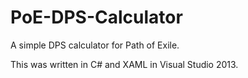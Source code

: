 PoE-DPS-Calculator
==================

A simple DPS calculator for Path of Exile.

This was written in C# and XAML in Visual Studio 2013.
